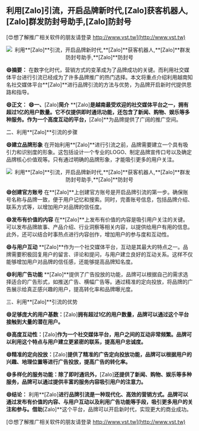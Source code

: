 ## **利用**[Zalo]**引流，开启品牌新时代,**[Zalo]**获客机器人,**[Zalo]**群发防封号助手,**[Zalo]**防封号**

[😍想了解推广相关软件的朋友请登录 http://www.vst.tw](http://www.vst.tw)

 <center><img src="https://vst.tw/MP4/tuiguang/png/8.png" alt="利用**[Zalo]**引流，开启品牌新时代,**[Zalo]**获客机器人,**[Zalo]**群发防封号助手,**[Zalo]**防封号"></center>

**😄摘要：**
在数字化时代，营销方式的变革成为了品牌成功的关键。而利用社交媒体平台进行引流已经成为了许多品牌推广的热门选择。本文将重点介绍利用越南知名社交媒体平台**[Zalo]**进行品牌引流的方法与优势，为品牌开启新时代提供思路和指导。

**😄正文：**
**😄一、**[Zalo]**简介**
**[Zalo]**是越南最受欢迎的社交媒体平台之一，拥有超过1亿的用户数量。它不仅提供即时通讯功能，还包含了新闻、购物、娱乐等多种服务。作为一个高度互动的平台，**[Zalo]**为品牌提供了广阔的推广空间。

二、利用**[Zalo]**引流的步骤

**😄建立品牌形象**
在开始利用**[Zalo]**进行引流之前，品牌需要建立一个具有吸引力和识别度的形象。这包括设计一个专业的LOGO、制定品牌宣传口号以及确定品牌核心价值观等。只有通过明确的品牌形象，才能吸引更多的用户关注。

 <center><img src="https://vst.tw/MP4/tuiguang/png/4.png" alt="利用**[Zalo]**引流，开启品牌新时代,**[Zalo]**获客机器人,**[Zalo]**群发防封号助手,**[Zalo]**防封号"></center>

**😄创建官方账号**
在**[Zalo]**上创建官方账号是开启品牌引流的第一步。确保账号名称与品牌一致，便于用户记忆和搜索。同时，完善账号信息，包括品牌介绍、联系方式等，以增加用户对品牌的信任度。

**😄发布有价值的内容**
在**[Zalo]**上发布有价值的内容是吸引用户关注的关键。可以发布品牌故事、产品介绍、行业洞察等相关内容，以提供给用户有用的信息。此外，还可以结合时事热点进行内容创作，增加用户的参与度和互动性。

**😄与用户互动**
**[Zalo]**作为一个社交媒体平台，互动是其最大的特点之一。品牌需要积极回复用户的留言、评论和提问，与用户建立良好的互动关系。这样不仅能够增加用户对品牌的信任感，还能够提高品牌知名度。

**😄利用广告功能**
**[Zalo]**提供了广告投放的功能，品牌可以根据自己的需求选择适合的广告形式，如推送广告、横幅广告等。通过精准的定向投放，将品牌的广告展示给真正感兴趣的用户，提高转化率和品牌曝光度。

三、利用**[Zalo]**引流的优势

**😄足够庞大的用户基数：**[Zalo]**拥有超过1亿的用户数量，品牌可以通过这个平台接触到大量的潜在用户。**

**😄高度互动性：**[Zalo]**作为一个社交媒体平台，用户之间的互动非常频繁。品牌可以利用这个特点与用户建立更紧密的联系，提高用户忠诚度。**

**😄精准的定向投放：**[Zalo]**提供了精准的广告定向投放功能，品牌可以根据用户的兴趣、地理位置等进行广告投放，提高广告的转化率。**

**😄多样化的服务功能：除了即时通讯外，**[Zalo]**还提供了新闻、购物、娱乐等多种服务，品牌可以通过提供丰富的服务内容吸引用户的注意力。**

**😄结论：**
利用**[Zalo]**进行品牌引流是一种现代化、高效的营销方式。品牌可以通过发布有价值的内容、与用户互动以及利用广告功能等手段，吸引更多用户的关注和参与。借助**[Zalo]**这个平台，品牌可以开启新时代，实现更大的商业成功。

[😍想了解推广相关软件的朋友请登录 http://www.vst.tw](http://www.vst.tw)



